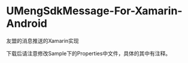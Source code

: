 # UMengSdkMessage-For-Xamarin-Android
友盟的消息推送的Xamarin实现
<p>
下载后请注意修改Sample下的Properties中文件，具体的其中有注释。
</p>
